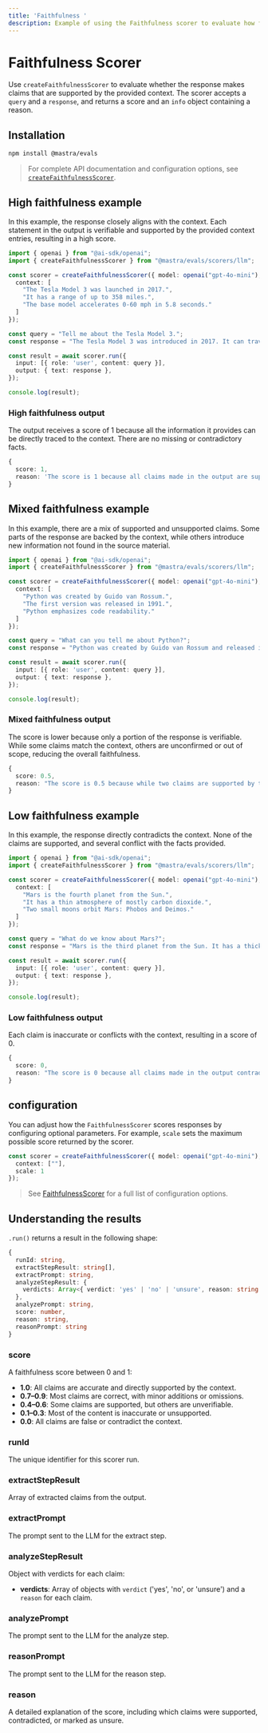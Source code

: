 ```yaml
---
title: 'Faithfulness '
description: Example of using the Faithfulness scorer to evaluate how factually accurate responses are compared to context.
---
```


# Faithfulness Scorer

Use `createFaithfulnessScorer` to evaluate whether the response makes claims that are supported by the provided context. The scorer accepts a `query` and a `response`, and returns a score and an `info` object containing a reason.

## Installation

```bash copy
npm install @mastra/evals
```

> For complete API documentation and configuration options, see [`createFaithfulnessScorer`](/reference/scorers/faithfulness).

## High faithfulness example

In this example, the response closely aligns with the context. Each statement in the output is verifiable and supported by the provided context entries, resulting in a high score.

```typescript filename="src/example-high-faithfulness.ts" showLineNumbers copy
import { openai } from "@ai-sdk/openai";
import { createFaithfulnessScorer } from "@mastra/evals/scorers/llm";

const scorer = createFaithfulnessScorer({ model: openai("gpt-4o-mini"), options: {
  context: [
    "The Tesla Model 3 was launched in 2017.",
    "It has a range of up to 358 miles.",
    "The base model accelerates 0-60 mph in 5.8 seconds."
  ]
});

const query = "Tell me about the Tesla Model 3.";
const response = "The Tesla Model 3 was introduced in 2017. It can travel up to 358 miles on a single charge and the base version goes from 0 to 60 mph in 5.8 seconds.";

const result = await scorer.run({
  input: [{ role: 'user', content: query }],
  output: { text: response },
});

console.log(result);
```

### High faithfulness output

The output receives a score of 1 because all the information it provides can be directly traced to the context. There are no missing or contradictory facts.

```typescript
{
  score: 1,
  reason: 'The score is 1 because all claims made in the output are supported by the provided context.'
}
```

## Mixed faithfulness example

In this example, there are a mix of supported and unsupported claims. Some parts of the response are backed by the context, while others introduce new information not found in the source material.

```typescript filename="src/example-mixed-faithfulness.ts" showLineNumbers copy
import { openai } from "@ai-sdk/openai";
import { createFaithfulnessScorer } from "@mastra/evals/scorers/llm";

const scorer = createFaithfulnessScorer({ model: openai("gpt-4o-mini"), options: {
  context: [
    "Python was created by Guido van Rossum.",
    "The first version was released in 1991.",
    "Python emphasizes code readability."
  ]
});

const query = "What can you tell me about Python?";
const response = "Python was created by Guido van Rossum and released in 1991. It is the most popular programming language today and is used by millions of developers worldwide.";

const result = await scorer.run({
  input: [{ role: 'user', content: query }],
  output: { text: response },
});

console.log(result);
```

### Mixed faithfulness output

The score is lower because only a portion of the response is verifiable. While some claims match the context, others are unconfirmed or out of scope, reducing the overall faithfulness.

```typescript
{
  score: 0.5,
  reason: "The score is 0.5 because while two claims are supported by the context (Python was created by Guido van Rossum and Python was released in 1991), the other two claims regarding Python's popularity and usage cannot be verified as they are not mentioned in the context."
}
```

## Low faithfulness example

In this example, the response directly contradicts the context. None of the claims are supported, and several conflict with the facts provided.

```typescript filename="src/example-low-faithfulness.ts" showLineNumbers copy
import { openai } from "@ai-sdk/openai";
import { createFaithfulnessScorer } from "@mastra/evals/scorers/llm";

const scorer = createFaithfulnessScorer({ model: openai("gpt-4o-mini"), options: {
  context: [
    "Mars is the fourth planet from the Sun.",
    "It has a thin atmosphere of mostly carbon dioxide.",
    "Two small moons orbit Mars: Phobos and Deimos."
  ]
});

const query = "What do we know about Mars?";
const response = "Mars is the third planet from the Sun. It has a thick atmosphere rich in oxygen and nitrogen, and is orbited by three large moons.";

const result = await scorer.run({
  input: [{ role: 'user', content: query }],
  output: { text: response },
});

console.log(result);
```

### Low faithfulness output

Each claim is inaccurate or conflicts with the context, resulting in a score of 0.

```typescript
{
  score: 0,
  reason: "The score is 0 because all claims made in the output contradict the provided context. The output states that Mars is the third planet from the Sun, while the context clearly states it is the fourth. Additionally, it claims that Mars has a thick atmosphere rich in oxygen and nitrogen, contradicting the context's description of a thin atmosphere mostly composed of carbon dioxide. Finally, the output mentions that Mars is orbited by three large moons, while the context specifies that it has only two small moons, Phobos and Deimos. Therefore, there are no supported claims, leading to a score of 0."
}
```

## configuration

You can adjust how the `FaithfulnessScorer` scores responses by configuring optional parameters. For example, `scale` sets the maximum possible score returned by the scorer.

```typescript showLineNumbers copy
const scorer = createFaithfulnessScorer({ model: openai("gpt-4o-mini"), options: {
  context: [""],
  scale: 1
});
```

> See [FaithfulnessScorer](/reference/scorers/faithfulness) for a full list of configuration options.

## Understanding the results

`.run()` returns a result in the following shape:

```typescript
{
  runId: string,
  extractStepResult: string[],
  extractPrompt: string,
  analyzeStepResult: {
    verdicts: Array<{ verdict: 'yes' | 'no' | 'unsure', reason: string }>
  },
  analyzePrompt: string,
  score: number,
  reason: string,
  reasonPrompt: string
}
```

### score

A faithfulness score between 0 and 1:

- **1.0**: All claims are accurate and directly supported by the context.
- **0.7–0.9**: Most claims are correct, with minor additions or omissions.
- **0.4–0.6**: Some claims are supported, but others are unverifiable.
- **0.1–0.3**: Most of the content is inaccurate or unsupported.
- **0.0**: All claims are false or contradict the context.

### runId

The unique identifier for this scorer run.

### extractStepResult

Array of extracted claims from the output.

### extractPrompt

The prompt sent to the LLM for the extract step.

### analyzeStepResult

Object with verdicts for each claim:

- **verdicts**: Array of objects with `verdict` ('yes', 'no', or 'unsure') and a `reason` for each claim.

### analyzePrompt

The prompt sent to the LLM for the analyze step.

### reasonPrompt

The prompt sent to the LLM for the reason step.

### reason

A detailed explanation of the score, including which claims were supported, contradicted, or marked as unsure.

<GithubLink
  marginTop='mt-16'
  link="https://github.com/mastra-ai/mastra/blob/main/examples/basics/scorers/faithfulness"
/>
